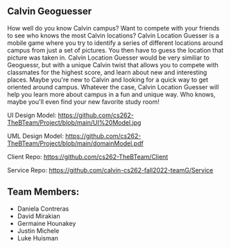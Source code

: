 ## Calvin Geoguesser


How well do you know Calvin campus? Want to compete with your friends to see who knows the most Calvin locations? Calvin Location Guesser is a mobile game where you try to identify a series of different locations around campus from just a set of pictures. You then have to guess the location that picture was taken in. Calvin Location Guesser would be very similiar to Geoguessr, but with a unique Calvin twist that allows you to compete with classmates for the highest score, and learn about new and interesting places. Maybe you're new to Calvin and looking for a quick way to get oriented around campus. Whatever the case, Calvin Location Guesser will help you learn more about campus in a fun and unique way. Who knows, maybe you'll even find your new favorite study room!

UI Design Model: https://github.com/cs262-TheBTeam/Project/blob/main/UI%20Model.jpg


UML Design Model: https://github.com/cs262-TheBTeam/Project/blob/main/domainModel.pdf


Client Repo: https://github.com/cs262-TheBTeam/Client

Service Repo: https://github.com/calvin-cs262-fall2022-teamG/Service

## Team Members: 

- Daniela Contreras
- David Mirakian
- Germaine Hounakey
- Justin Michele
- Luke Huisman

